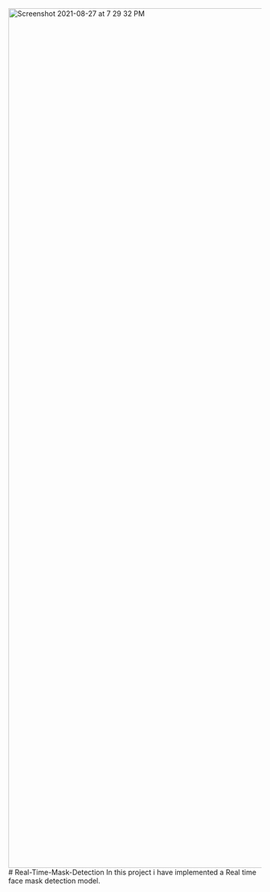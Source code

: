 <img width="1710" alt="Screenshot 2021-08-27 at 7 29 32 PM" src="https://user-images.githubusercontent.com/60724602/131140708-22053076-0c05-4782-b9af-00b1888ec617.png">
# Real-Time-Mask-Detection
In this project i have implemented a Real time face mask detection model.
